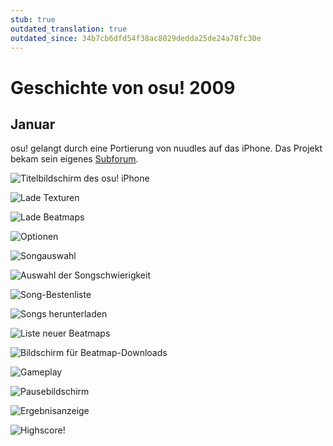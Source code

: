 ```yaml
---
stub: true
outdated_translation: true
outdated_since: 34b7cb6dfd54f38ac8029dedda25de24a78fc30e
---
```


# Geschichte von osu! 2009

## Januar

osu! gelangt durch eine Portierung von nuudles auf das iPhone. Das Projekt bekam sein eigenes [Subforum](https://osu.ppy.sh/community/forums/47).

![](img/2009-01_01.jpg "Titelbildschirm des osu! iPhone")

![](img/2009-01_02.jpg "Lade Texturen")

![](img/2009-01_03.jpg "Lade Beatmaps")

![](img/2009-01_04.jpg "Optionen")

![](img/2009-01_05.jpg "Songauswahl")

![](img/2009-01_06.jpg "Auswahl der Songschwierigkeit")

![](img/2009-01_07.jpg "Song-Bestenliste")

![](img/2009-01_08.jpg "Songs herunterladen")

![](img/2009-01_09.jpg "Liste neuer Beatmaps")

![](img/2009-01_10.jpg "Bildschirm für Beatmap-Downloads")

![](img/2009-01_11.jpg "Gameplay")

![](img/2009-01_12.jpg "Pausebildschirm")

![](img/2009-01_13.jpg "Ergebnisanzeige")

![](img/2009-01_14.jpg "Highscore!")
